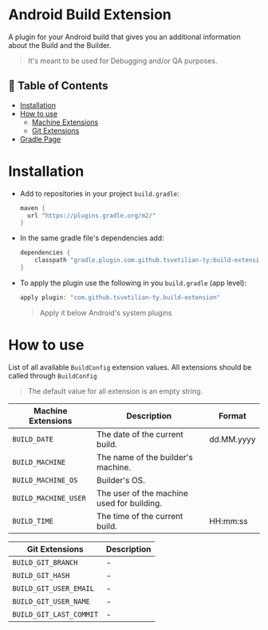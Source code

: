 # Android Build Extension

A plugin for your Android build that gives you an additional information about the Build and the Builder.

> It's meant to be used for Debugging and/or QA purposes.

## 🚩 Table of Contents

- [Installation](#installation)
- [How to use](#how-to-use)
    - [Machine Extensions](#how-to-use)
    - [Git Extensions](#how-to-use)
- [Gradle Page](https://plugins.gradle.org/plugin/com.github.tsvetilian-ty.build-extension)

# Installation

- Add to repositories in your project `build.gradle`:

    ```groovy
    maven {
      url "https://plugins.gradle.org/m2/"
    }
    ```
    
 - In the same gradle file's dependencies add:

    ```groovy
   dependencies {
        classpath "gradle.plugin.com.github.tsvetilian-ty:build-extension:1.6"
    }
    ```
    
- To apply the plugin use the following in you `build.gradle` (app level):

    ```groovy
    apply plugin: "com.github.tsvetilian-ty.build-extension"
    ```
    > Apply it below Android's system plugins
    
 # How to use
 
List of all available `BuildConfig` extension values. All extensions should be called through `BuildConfig`
> The default value for all extension is an empty string.

| Machine Extensions | Description | Format |
| --- | --- | --- |
| `BUILD_DATE` | The date of the current build. | dd.MM.yyyy  |
| `BUILD_MACHINE` | The name of the builder's machine. |
| `BUILD_MACHINE_OS` | Builder's OS. |
| `BUILD_MACHINE_USER` | The user of the machine used for building. |
| `BUILD_TIME` | The time of the current build. | HH:mm:ss |

| Git Extensions | Description |
| --- | --- |
| `BUILD_GIT_BRANCH` | - |
| `BUILD_GIT_HASH` | - |
| `BUILD_GIT_USER_EMAIL` | - |
| `BUILD_GIT_USER_NAME` | - |
| `BUILD_GIT_LAST_COMMIT` | - |
